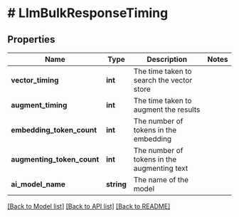 # # LlmBulkResponseTiming

## Properties

Name | Type | Description | Notes
------------ | ------------- | ------------- | -------------
**vector_timing** | **int** | The time taken to search the vector store |
**augment_timing** | **int** | The time taken to augment the results |
**embedding_token_count** | **int** | The number of tokens in the embedding |
**augmenting_token_count** | **int** | The number of tokens in the augmenting text |
**ai_model_name** | **string** | The name of the model |

[[Back to Model list]](../../README.md#models) [[Back to API list]](../../README.md#endpoints) [[Back to README]](../../README.md)
